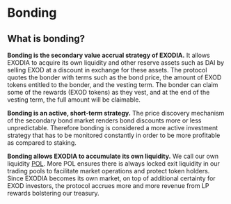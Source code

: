 # Bonding

## What is bonding?

**Bonding is the secondary value accrual strategy of EXODIA.** It allows EXODIA to acquire its own liquidity and other reserve assets such as DAI by selling EXOD at a discount in exchange for these assets. The protocol quotes the bonder with terms such as the bond price, the amount of EXOD tokens entitled to the bonder, and the vesting term. The bonder can claim some of the rewards (EXOD tokens) as they vest, and at the end of the vesting term, the full amount will be claimable.

**Bonding is an active, short-term strategy.** The price discovery mechanism of the secondary bond market renders bond discounts more or less unpredictable. Therefore bonding is considered a more active investment strategy that has to be monitored constantly in order to be more profitable as compared to staking.

**Bonding allows EXODIA to accumulate its own liquidity.** We call our own liquidity [POL](/ecosystem/glossary.md#pol). More POL ensures there is always locked exit liquidity in our trading pools to facilitate market operations and protect token holders. Since EXODIA becomes its own market, on top of additional certainty for EXOD investors, the protocol accrues more and more revenue from LP rewards bolstering our treasury.

